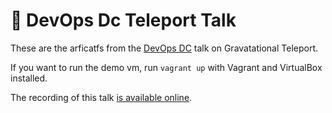 # :wave: DevOps Dc Teleport Talk

These are the arficatfs from the [DevOps DC](https://www.meetup.com/DevOpsDC/events/jkpfmlyxpbrb/) talk on Gravatational Teleport.

If you want to run the demo vm, run `vagrant up` with Vagrant and VirtualBox installed.

The recording of this talk [is available online](https://youtu.be/2U30Gi8s5Q4).
